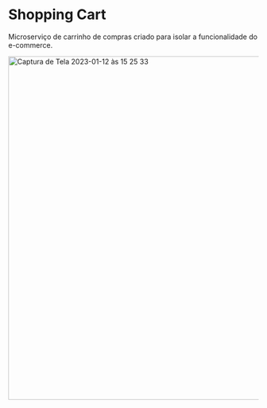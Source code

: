 # Shopping Cart

Microserviço de carrinho de compras criado para isolar a funcionalidade do e-commerce.

<img width="691" alt="Captura de Tela 2023-01-12 às 15 25 33" src="https://user-images.githubusercontent.com/15908424/212162123-243fe333-9a17-4e15-9c64-e5e2f89c0cb8.png">
